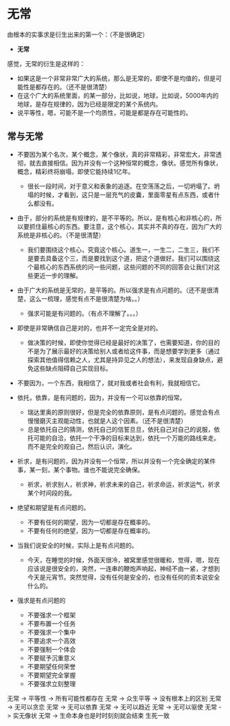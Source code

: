 # 无常

由根本的实事求是衍生出来的第一个：（不是很确定）

- **无常**

感觉，无常的衍生是这样的：

- 如果这是一个非常非常广大的系统，那么是无常的，即使不是均值的，但是可能性是都存在的。（还不是很清楚）
- 在这个广大的系统里面，的某一部分，比如说，地球，比如说，5000年内的地球，是存在规律的，因为已经是限定的某个系统内。
- 说平等性，嗯，可能不是一个均质性，可能是都是存在可能性的。


## 常与无常

- 不要因为某个名次，某个概念，某个像状，真的非常精彩，非常宏大，非常透彻，就去直接相信。因为并没有一个这种恒常的概念，像状。感觉所有像状，概念，精彩终将崩塌，即使它能持续1亿年。
  - 很长一段时间，对于意义和表象的追逐。在空荡荡之后，一切坍塌了。坍塌的时候，才看到，这只是一层充气的皮囊，里面零星有点东西，或者什么都没有。
- 由于，部分的系统是有规律的，是不平等的。所以，是有核心和非核心的，所以要抓住最核心的东西。要注意，这个核心，其实并不真的存在，因为广大的系统是非核心的。（不是很清楚）
  - 我们要围绕这个核心，究竟这个核心。道生一，一生二，二生三，我们不是要去具备这个三，而是要找到这个道，把这个道做好。我们可以围绕这个最核心的东西系统的问一些问题，这些问题的不同的回答会让我们对这些更近一步的理解。
- 由于广大的系统是无常的，是平等的。所以强求是有点问题的。（还不是很清楚，这么一梳理，感觉有点不是很清楚为啥。。）
  - 强求可能是有问题的。（有点不理解了。。。）
- 即使是非常确信自己是对的，也并不一定完全是对的。
  - 做决策的时候，即使你觉得已经是最好的决策了，也需要知道，你的目的不是为了展示最好的决策给别人或者给这件事，而是想要学到更多（通过探索其他值得信赖之人，尤其是持异见之人的想法），来发现自身缺点，避免这些缺点阻碍自己实现目标。
- 不要因为，一个东西，我相信了，就对我或者社会有利，我就相信它。
- 依托，依靠，是有问题的，因为，并没有一个可以依靠的恒常。
  - 瑞达里奥的原则很好，但是完全的依靠原则，是有点问题的。感觉会有点慢慢磨灭主观能动性，也就是人这个因素。（还不是很清楚）
  - 总是依托自己的猜测，依托自己的信誓旦旦，依托自己对自己的说服，依托可能的自洽，依托一个干净的目标来达到，依托一个万能的路线来走。而不是完全的观自己，然后认识，演化。
- 祈求，是有问题的，因为并没有一个恒常，所以并没有一个完全确定的某件事，某一刻，某个事物。谁也不能说完全确保。
  - 祈求，祈求别人，祈求神，祈求未来的自己，祈求命运，祈求运气，祈求某个时间段的我。
- 绝望和期望是有点问题的。
  - 不要有任何的期望，因为一切都是存在概率的。
  - 不要有任何的绝望，因为一切都是存在概率的。
- 当我们说安全的时候，实际上是有点问题的。
  - 今天，在睡觉的时候，外面天很冷，被窝里感觉很暖和，觉得，嗯，现在应该说是很安全的，突然，一连串的鞭炮声响起，神经不由一紧，才想到今天是元宵节。突然觉得，没有任何是安全的，也没有任何的资本说安全什么的。


- 强求是有点问题的
  - 不要强求一个框架
  - 不要布置一个任务
  - 不要强求一个集中
  - 不要追求一个高效
  - 不要强制一个体会
  - 不要赋予沉重意义
  - 不要期望任何荣誉
  - 不要期望完全掌握
  - 不要强求立刻整理






无常 -> 平等性 -> 所有可能性都存在
无常 -> 众生平等 -> 没有根本上的区别
无常 -> 无可以贪恋
无常 -> 无可以依靠
无常 -> 无可以趋近
无常 -> 无可以驱使
无常 -> 实无像状
无常 -> 生命本身也是时时刻刻就会结束 生死一致